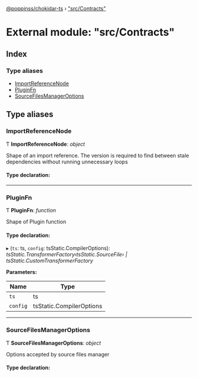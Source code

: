 [@poppinss/chokidar-ts](../README.md) › ["src/Contracts"](_src_contracts_.md)

# External module: "src/Contracts"

## Index

### Type aliases

* [ImportReferenceNode](_src_contracts_.md#importreferencenode)
* [PluginFn](_src_contracts_.md#pluginfn)
* [SourceFilesManagerOptions](_src_contracts_.md#sourcefilesmanageroptions)

## Type aliases

###  ImportReferenceNode

Ƭ **ImportReferenceNode**: *object*

Shape of an import reference. The version is required to
find between stale dependencies without running
unnecessary loops

#### Type declaration:

___

###  PluginFn

Ƭ **PluginFn**: *function*

Shape of Plugin function

#### Type declaration:

▸ (`ts`: ts, `config`: tsStatic.CompilerOptions): *tsStatic.TransformerFactory‹tsStatic.SourceFile› | tsStatic.CustomTransformerFactory*

**Parameters:**

Name | Type |
------ | ------ |
`ts` | ts |
`config` | tsStatic.CompilerOptions |

___

###  SourceFilesManagerOptions

Ƭ **SourceFilesManagerOptions**: *object*

Options accepted by source files manager

#### Type declaration:

